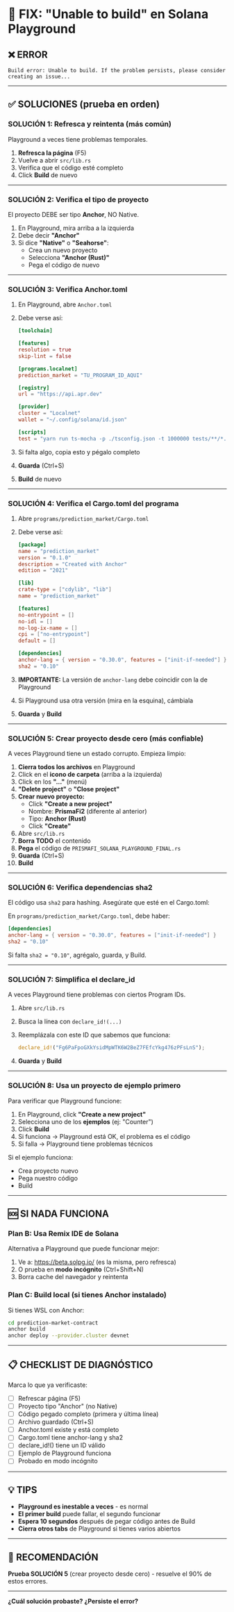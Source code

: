 # 🔧 FIX: "Unable to build" en Solana Playground

## ❌ **ERROR**

```
Build error: Unable to build. If the problem persists, please consider creating an issue...
```

---

## ✅ **SOLUCIONES (prueba en orden)**

### **SOLUCIÓN 1: Refresca y reintenta** (más común)

Playground a veces tiene problemas temporales.

1. **Refresca la página** (F5)
2. Vuelve a abrir `src/lib.rs`
3. Verifica que el código esté completo
4. Click **Build** de nuevo

---

### **SOLUCIÓN 2: Verifica el tipo de proyecto**

El proyecto DEBE ser tipo **Anchor**, NO Native.

1. En Playground, mira arriba a la izquierda
2. Debe decir **"Anchor"**
3. Si dice **"Native"** o **"Seahorse"**:
   - Crea un nuevo proyecto
   - Selecciona **"Anchor (Rust)"**
   - Pega el código de nuevo

---

### **SOLUCIÓN 3: Verifica Anchor.toml**

1. En Playground, abre `Anchor.toml`
2. Debe verse así:

   ```toml
   [toolchain]

   [features]
   resolution = true
   skip-lint = false

   [programs.localnet]
   prediction_market = "TU_PROGRAM_ID_AQUI"

   [registry]
   url = "https://api.apr.dev"

   [provider]
   cluster = "Localnet"
   wallet = "~/.config/solana/id.json"

   [scripts]
   test = "yarn run ts-mocha -p ./tsconfig.json -t 1000000 tests/**/*.ts"
   ```

3. Si falta algo, copia esto y pégalo completo
4. **Guarda** (Ctrl+S)
5. **Build** de nuevo

---

### **SOLUCIÓN 4: Verifica el Cargo.toml del programa**

1. Abre `programs/prediction_market/Cargo.toml`
2. Debe verse así:

   ```toml
   [package]
   name = "prediction_market"
   version = "0.1.0"
   description = "Created with Anchor"
   edition = "2021"

   [lib]
   crate-type = ["cdylib", "lib"]
   name = "prediction_market"

   [features]
   no-entrypoint = []
   no-idl = []
   no-log-ix-name = []
   cpi = ["no-entrypoint"]
   default = []

   [dependencies]
   anchor-lang = { version = "0.30.0", features = ["init-if-needed"] }
   sha2 = "0.10"
   ```

3. **IMPORTANTE:** La versión de `anchor-lang` debe coincidir con la de Playground
4. Si Playground usa otra versión (mira en la esquina), cámbiala
5. **Guarda** y **Build**

---

### **SOLUCIÓN 5: Crear proyecto desde cero** (más confiable)

A veces Playground tiene un estado corrupto. Empieza limpio:

1. **Cierra todos los archivos** en Playground
2. Click en el **icono de carpeta** (arriba a la izquierda)
3. Click en los **"..."** (menú)
4. **"Delete project"** o **"Close project"**
5. **Crear nuevo proyecto:**
   - Click **"Create a new project"**
   - Nombre: **PrismaFi2** (diferente al anterior)
   - Tipo: **Anchor (Rust)**
   - Click **"Create"**
6. Abre `src/lib.rs`
7. **Borra TODO** el contenido
8. **Pega** el código de `PRISMAFI_SOLANA_PLAYGROUND_FINAL.rs`
9. **Guarda** (Ctrl+S)
10. **Build**

---

### **SOLUCIÓN 6: Verifica dependencias sha2**

El código usa `sha2` para hashing. Asegúrate que esté en el Cargo.toml:

En `programs/prediction_market/Cargo.toml`, debe haber:

```toml
[dependencies]
anchor-lang = { version = "0.30.0", features = ["init-if-needed"] }
sha2 = "0.10"
```

Si falta `sha2 = "0.10"`, agrégalo, guarda, y Build.

---

### **SOLUCIÓN 7: Simplifica el declare_id**

A veces Playground tiene problemas con ciertos Program IDs.

1. Abre `src/lib.rs`
2. Busca la línea con `declare_id!(...)`
3. Reemplázala con este ID que sabemos que funciona:

   ```rust
   declare_id!("Fg6PaFpoGXkYsidMpWTK6W2BeZ7FEfcYkg476zPFsLnS");
   ```

4. **Guarda** y **Build**

---

### **SOLUCIÓN 8: Usa un proyecto de ejemplo primero**

Para verificar que Playground funcione:

1. En Playground, click **"Create a new project"**
2. Selecciona uno de los **ejemplos** (ej: "Counter")
3. Click **Build**
4. Si funciona → Playground está OK, el problema es el código
5. Si falla → Playground tiene problemas técnicos

Si el ejemplo funciona:

- Crea proyecto nuevo
- Pega nuestro código
- Build

---

## 🆘 **SI NADA FUNCIONA**

### **Plan B: Usa Remix IDE de Solana**

Alternativa a Playground que puede funcionar mejor:

1. Ve a: https://beta.solpg.io/ (es la misma, pero refresca)
2. O prueba en **modo incógnito** (Ctrl+Shift+N)
3. Borra cache del navegador y reintenta

### **Plan C: Build local (si tienes Anchor instalado)**

Si tienes WSL con Anchor:

```bash
cd prediction-market-contract
anchor build
anchor deploy --provider.cluster devnet
```

---

## 📋 **CHECKLIST DE DIAGNÓSTICO**

Marca lo que ya verificaste:

- [ ] Refrescar página (F5)
- [ ] Proyecto tipo "Anchor" (no Native)
- [ ] Código pegado completo (primera y última línea)
- [ ] Archivo guardado (Ctrl+S)
- [ ] Anchor.toml existe y está completo
- [ ] Cargo.toml tiene anchor-lang y sha2
- [ ] declare_id!() tiene un ID válido
- [ ] Ejemplo de Playground funciona
- [ ] Probado en modo incógnito

---

## 💡 **TIPS**

- **Playground es inestable a veces** - es normal
- **El primer build** puede fallar, el segundo funcionar
- **Espera 10 segundos** después de pegar código antes de Build
- **Cierra otros tabs** de Playground si tienes varios abiertos

---

## 🎯 **RECOMENDACIÓN**

**Prueba SOLUCIÓN 5** (crear proyecto desde cero) - resuelve el 90% de estos errores.

---

**¿Cuál solución probaste? ¿Persiste el error?**


